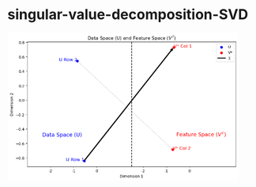 # singular-value-decomposition-SVD

<img src="svd_graph.png" alt="Gradient Descent Paths" height="300px">
